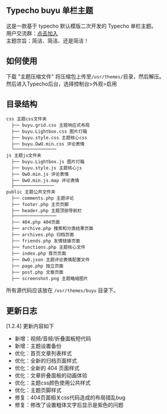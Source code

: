 ## Typecho **buyu** 单栏主题

这是一款基于 typecho 默认模版二次开发的 Typecho 单栏主题。<br>
用户交流群：[点击加入](https://qm.qq.com/q/PVln74J0UU)<br>
主题宗旨：简洁、简洁、还是简洁！

## 如何使用

下载 "主题压缩文件" 将压缩包上传至`/usr/themes/`目录，然后解压。<br>
然后进入Typecho后台，选择控制台>外观>启用

## 目录结构

```
css 主题css文件夹
  ├── buyu.grid.css 主题响应式布局
  ├── buyu.Lightbox.css 图片灯箱
  ├── buyu.style.css 主题核心css
  ├── buyu.OwO.min.css 评论表情
  └────────────────
js 主题js文件夹
  ├── buyu.Lightbox.js 图片灯箱
  ├── buyu.style.js 主题核心js
  ├── OwO.min.js 评论表情
  ├── OwO.min.js.map 评论表情
  ├───────────────
public 主题公共文件夹
  ├── comments.php 主题评论
  ├── footer.php 主页页脚
  ├── header.php 主题顶部导航栏
  ├────────────────
  ├── 404.php 404页面
  ├── archive.php 搜索和分类结果页面
  ├── archives.php 归档页面
  ├── friends.php 友情链接页面
  ├── functions.php 主题核心文件
  ├── index.php 首页页面
  ├── OwO.json 主题评论表情配置文件
  ├── page.php 独立页面
  ├── post.php 文章页面
  ├── screenshot.png 主题略缩图片
```

所有源代码应该放在 `/usr/themes/buyu` 目录下。

## 更新日志
[1.2.4] 更新内容如下
- 新增：视频/音频/折叠面板短代码
- 新增：主题设置备份
- 优化：首页文章列表样式
- 优化：全新的归档页面样式
- 优化：全新的 404 页面样式
- 优化：文章折叠面板的动画体验
- 优化：主题css颜色使用公共样式
- 优化：主题页脚样式
- 修复：404页面相关css代码造成的布局错乱bug
- 修复：修改了设置粗体文字后显示是紫色的问题